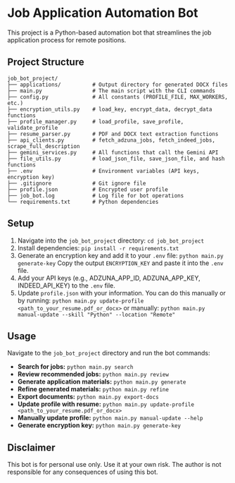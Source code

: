 # Job Application Automation Bot

This project is a Python-based automation bot that streamlines the job application process for remote positions.

## Project Structure

```
job_bot_project/
├── applications/          # Output directory for generated DOCX files
├── main.py                # The main script with the CLI commands
├── config.py              # All constants (PROFILE_FILE, MAX_WORKERS, etc.)
├── encryption_utils.py    # load_key, encrypt_data, decrypt_data functions
├── profile_manager.py     # load_profile, save_profile, validate_profile
├── resume_parser.py       # PDF and DOCX text extraction functions
├── api_clients.py         # fetch_adzuna_jobs, fetch_indeed_jobs, scrape_full_description
├── gemini_services.py     # All functions that call the Gemini API
├── file_utils.py          # load_json_file, save_json_file, and hash functions
├── .env                   # Environment variables (API keys, encryption key)
├── .gitignore             # Git ignore file
├── profile.json           # Encrypted user profile
├── job_bot.log            # Log file for bot operations
└── requirements.txt       # Python dependencies
```

## Setup

1.  Navigate into the `job_bot_project` directory:
    `cd job_bot_project`
2.  Install dependencies:
    `pip install -r requirements.txt`
3.  Generate an encryption key and add it to your `.env` file:
    `python main.py generate-key`
    Copy the output `ENCRYPTION_KEY` and paste it into the `.env` file.
4.  Add your API keys (e.g., ADZUNA_APP_ID, ADZUNA_APP_KEY, INDEED_API_KEY) to the `.env` file.
5.  Update `profile.json` with your information. You can do this manually or by running:
    `python main.py update-profile <path_to_your_resume.pdf_or_docx>`
    or manually:
    `python main.py manual-update --skill "Python" --location "Remote"`

## Usage

Navigate to the `job_bot_project` directory and run the bot commands:

-   **Search for jobs:**
    `python main.py search`
-   **Review recommended jobs:**
    `python main.py review`
-   **Generate application materials:**
    `python main.py generate`
-   **Refine generated materials:**
    `python main.py refine`
-   **Export documents:**
    `python main.py export-docs`
-   **Update profile with resume:**
    `python main.py update-profile <path_to_your_resume.pdf_or_docx>`
-   **Manually update profile:**
    `python main.py manual-update --help`
-   **Generate encryption key:**
    `python main.py generate-key`

## Disclaimer

This bot is for personal use only. Use it at your own risk. The author is not responsible for any consequences of using this bot.